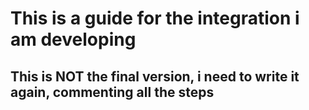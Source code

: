 # This is a guide for the integration i am developing

## This is NOT the final version, i need to write it again, commenting all the steps
